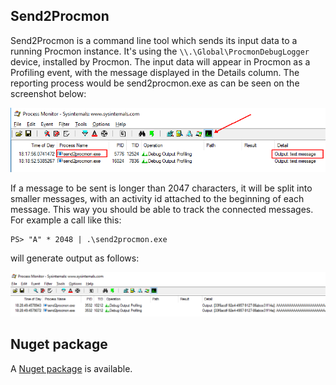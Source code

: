 
## Send2Procmon

Send2Procmon is a command line tool which sends its input data to a running Procmon instance. It's using the `\\.\Global\ProcmonDebugLogger` device, installed by Procmon. The input data will appear in Procmon as a Profiling event, with the message displayed in the Details column. The reporting process would be send2procmon.exe as can be seen on the screenshot below:

![output](screenshot.png)

If a message to be sent is longer than 2047 characters, it will be split into smaller messages, with an activity id attached to the beginning of each message. This way you should be able to track the connected messages. For example a call like this:

```
PS> "A" * 2048 | .\send2procmon.exe
```

will generate output as follows:

![output2](screenshot2.png)

## Nuget package

A [Nuget package](https://www.nuget.org/packages/Send2Procmon/) is available.

